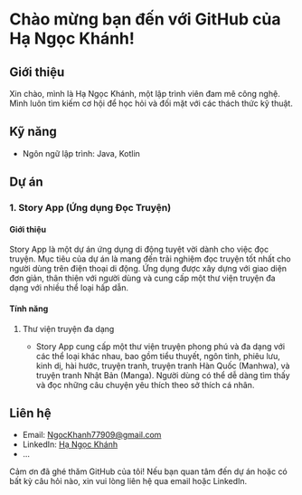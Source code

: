 # Chào mừng bạn đến với GitHub của Hạ Ngọc Khánh!

## Giới thiệu

Xin chào, mình là Hạ Ngọc Khánh, một lập trình viên đam mê công nghệ. Mình luôn tìm kiếm cơ hội để học hỏi và đối mặt với các thách thức kỹ thuật.

## Kỹ năng

- Ngôn ngữ lập trình: Java, Kotlin

## Dự án

### 1. Story App (Ứng dụng Đọc Truyện)

#### Giới thiệu

Story App là một dự án ứng dụng di động tuyệt vời dành cho việc đọc truyện. Mục tiêu của dự án là mang đến trải nghiệm đọc truyện tốt nhất cho người dùng trên điện thoại di động. Ứng dụng được xây dựng với giao diện đơn giản, thân thiện với người dùng và cung cấp một thư viện truyện đa dạng với nhiều thể loại hấp dẫn.

#### Tính năng

1. Thư viện truyện đa dạng

   - Story App cung cấp một thư viện truyện phong phú và đa dạng với các thể loại khác nhau, bao gồm tiểu thuyết, ngôn tình, phiêu lưu, kinh dị, hài hước, truyện tranh, truyện tranh Hàn Quốc (Manhwa), và truyện tranh Nhật Bản (Manga). Người dùng có thể dễ dàng tìm thấy và đọc những câu chuyện yêu thích theo sở thích cá nhân.

## Liên hệ

- Email: NgocKhanh77909@gmail.com
- LinkedIn: [Hạ Ngọc Khánh](https://www.linkedin.com/in/hangockhanh/)
- ...

Cảm ơn đã ghé thăm GitHub của tôi! Nếu bạn quan tâm đến dự án hoặc có bất kỳ câu hỏi nào, xin vui lòng liên hệ qua email hoặc LinkedIn.
